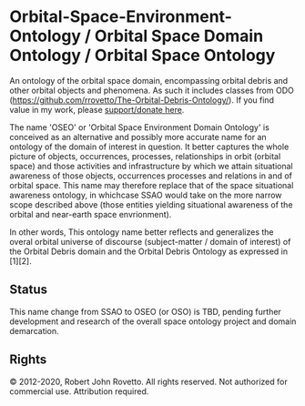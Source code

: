 # Orbital-Space-Environment-Ontology / Orbital Space Domain Ontology / Orbital Space Ontology 

An ontology of the orbital space domain, encompassing orbital debris and other orbital objects and phenomena. As such it includes classes from ODO (https://github.com/rrovetto/The-Orbital-Debris-Ontology/). If you find value in my work, please [support/donate here](https://gogetfunding.com/creating-meaning-full-space-terminologies-knowledge-models-for-space-safety/).

The name 'OSEO' or 'Orbital Space Environment Domain Ontology' is conceived as an alternative and possibly more accurate name for an ontology of the domain of interest in question. It better captures the whole picture of objects, occurrences, processes, relationships in orbit (orbital space) and those activities and infrastructure by which we attain situational awareness of those objects, occurrences processes and relations in and of orbital space. This name may therefore replace that of the space situational awareness ontology, in whichcase SSAO would take on the more narrow scope described above (those entities yielding situational awareness of the orbital and near-earth space envrionment). 

In other words, This ontology name better reflects and generalizes the overal orbital universe of discourse (subject-matter / domain of interest) of the Orbital Debris domain and the Orbital Debris Ontology  as expressed in [1][2]. 

## Status
This name change from SSAO to OSEO (or OSO) is TBD, pending further development and research of the overall space ontology project and domain demarcation.

## Rights
© 2012-2020, Robert John Rovetto. All rights reserved. Not authorized for commercial use. Attribution required.
